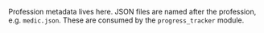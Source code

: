 Profession metadata lives here. JSON files are named after the profession,
e.g. ``medic.json``. These are consumed by the ``progress_tracker`` module.

